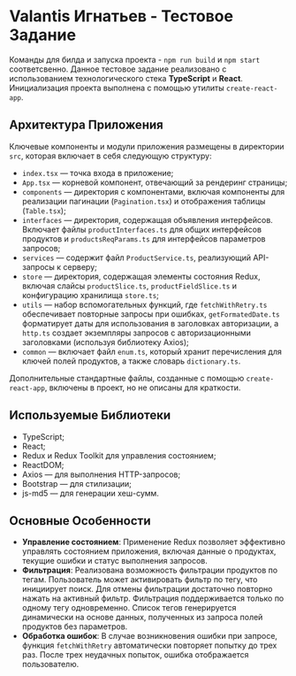 # Valantis Игнатьев - Тестовое Задание


Команды для билда и запуска проекта - `npm run build` и `npm start` соответсвенно.
Данное тестовое задание реализовано с использованием технологического стека **TypeScript** и **React**. Инициализация проекта выполнена с помощью утилиты `create-react-app`.

## Архитектура Приложения

Ключевые компоненты и модули приложения размещены в директории `src`, которая включает в себя следующую структуру:

- `index.tsx` — точка входа в приложение;
- `App.tsx` — корневой компонент, отвечающий за рендеринг страницы;
- `components` — директория с компонентами, включая компоненты для реализации пагинации (`Pagination.tsx`) и отображения таблицы (`Table.tsx`);
- `interfaces` — директория, содержащая объявления интерфейсов. Включает файлы `productInterfaces.ts` для общих интерфейсов продуктов и `productsReqParams.ts` для интерфейсов параметров запросов;
- `services` — содержит файл `ProductService.ts`, реализующий API-запросы к серверу;
- `store` — директория, содержащая элементы состояния Redux, включая слайсы `productSlice.ts`, `productFieldSlice.ts` и конфигурацию хранилища `store.ts`;
- `utils` — набор вспомогательных функций, где `fetchWithRetry.ts` обеспечивает повторные запросы при ошибках, `getFormatedDate.ts` форматирует даты для использования в заголовках авторизации, а `http.ts` создает экземпляры запросов с авторизационными заголовками (используя библиотеку Axios);
- `common` — включает файл `enum.ts`, который хранит перечисления для ключей полей продуктов, а также словарь `dictionary.ts`.

Дополнительные стандартные файлы, созданные с помощью `create-react-app`, включены в проект, но не описаны для краткости.

## Используемые Библиотеки

- TypeScript;
- React;
- Redux и Redux Toolkit для управления состоянием;
- ReactDOM;
- Axios — для выполнения HTTP-запросов;
- Bootstrap — для стилизации;
- js-md5 — для генерации хеш-сумм.

## Основные Особенности

- **Управление состоянием**: Применение Redux позволяет эффективно управлять состоянием приложения, включая данные о продуктах, текущие ошибки и статус выполнения запросов.
- **Фильтрация**: Реализована возможность фильтрации продуктов по тегам. Пользователь может активировать фильтр по тегу, что инициирует поиск. Для отмены фильтрации достаточно повторно нажать на активный фильтр. Фильтрация поддерживается только по одному тегу одновременно. Список тегов генерируется динамически на основе данных, полученных из запроса полей продуктов без параметров.
- **Обработка ошибок**: В случае возникновения ошибки при запросе, функция `fetchWithRetry` автоматически повторяет попытку до трех раз. После трех неудачных попыток, ошибка отображается пользователю.
